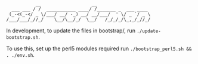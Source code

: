```
           __                   __                    
  ___ ___ / /  ___________ ____/ /_______ _  ___ ____ 
 (_-<(_-</ _ \/___/ __/ -_) __/ __/___/  ' \/ _ `/ _ \
/___/___/_//_/    \__/\__/_/  \__/   /_/_/_/\_,_/_//_/
```

In development, to update the files in bootstrap/, run `./update-bootstrap.sh`.

To use this, set up the perl5 modules required run `./bootstrap_perl5.sh && . ./env.sh`.
